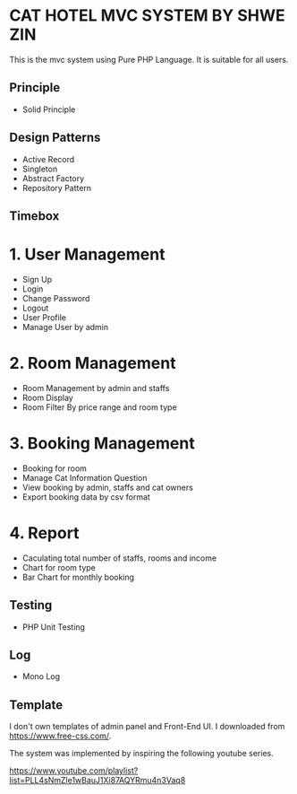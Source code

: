# CAT HOTEL MVC SYSTEM BY SHWE ZIN 

This is the mvc system using Pure PHP Language. It is suitable for all users.

## Principle 
- Solid Principle

## Design Patterns
- Active Record
- Singleton 
- Abstract Factory
- Repository Pattern

## Timebox 

# 1. User Management 
  - Sign Up
  - Login
  - Change Password
  - Logout 
  - User Profile
  - Manage User by admin 

# 2. Room Management
 - Room Management by admin and staffs 
 - Room Display 
 - Room Filter By price range and room type 

# 3. Booking Management
 - Booking for room 
 - Manage Cat Information Question 
 - View booking by admin, staffs and cat owners 
 - Export booking data by csv format

# 4. Report 
 - Caculating total number of staffs, rooms and income
 - Chart for room type 
 - Bar Chart for monthly booking



## Testing 
- PHP Unit Testing

## Log
- Mono Log 

## Template 

 I don't own templates of admin panel and Front-End UI. I downloaded from https://www.free-css.com/.

 The system was implemented by inspiring the following youtube series.

https://www.youtube.com/playlist?list=PLL4sNmZle1wBauJ1Xi87AQYRmu4n3Vaq8


